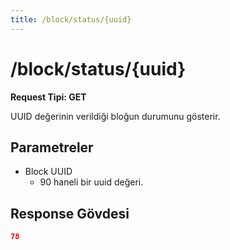 ```yaml
---
title: /block/status/{uuid}
---
```


# /block/status/{uuid}

**Request Tipi: GET**

UUID değerinin verildiği bloğun durumunu gösterir.

## Parametreler

- Block UUID
  - 90 haneli bir uuid değeri.

## Response Gövdesi

```json
78
```
